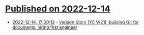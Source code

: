 # [Published on 2022-12-14](index.md)

* [2022-12-14, 17:00:13](https://news.ycombinator.com/item?id=33986331) - [Version Story (YC W21), building Git for documents, hiring first engineer](https://news.ycombinator.com/item?id=33986331)
